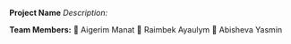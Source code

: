 **Project Name**
*Description:*


**Team Members:**
🔹 Aigerim Manat
🔹 Raimbek Ayaulym
🔹 Abisheva Yasmin

